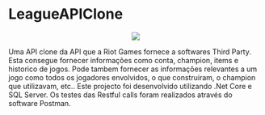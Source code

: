 # LeagueAPIClone
<p align="center">
  <img src="https://user-images.githubusercontent.com/44876887/139504247-5152a032-fe2b-4755-8c68-a49bd464f2a4.png">
</p>
Uma API clone da API que a Riot Games fornece a softwares Third Party. Esta consegue fornecer informações como conta, champion, items e historico de jogos. Pode tambem fornecer as informações relevantes a um jogo como todos os jogadores envolvidos, o que construiram, o champion que utilizavam, etc..
Este projecto foi desenvolvido utilizando .Net Core e SQL Server. Os testes das Restful calls foram realizados através do software Postman. 
